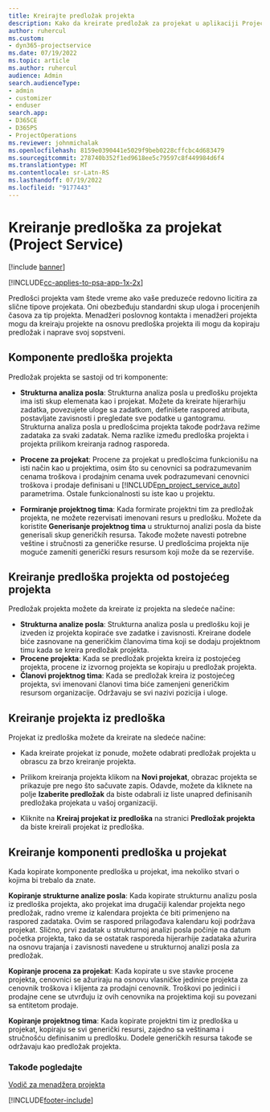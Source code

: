 ```yaml
---
title: Kreirajte predložak projekta
description: Kako da kreirate predložak za projekat u aplikaciji Project Service
author: ruhercul
ms.custom:
- dyn365-projectservice
ms.date: 07/19/2022
ms.topic: article
ms.author: ruhercul
audience: Admin
search.audienceType:
- admin
- customizer
- enduser
search.app:
- D365CE
- D365PS
- ProjectOperations
ms.reviewer: johnmichalak
ms.openlocfilehash: 8159e0390441e5029f9beb0228cffcbc4d683479
ms.sourcegitcommit: 278740b352f1ed9618ee5c79597c8f449984d6f4
ms.translationtype: MT
ms.contentlocale: sr-Latn-RS
ms.lasthandoff: 07/19/2022
ms.locfileid: "9177443"
---
```

# <a name="create-a-project-template-project-service"></a>Kreiranje predloška za projekat (Project Service)

[!include [banner](../includes/psa-now-project-operations.md)]

[!INCLUDE[cc-applies-to-psa-app-1x-2x](../includes/cc-applies-to-psa-app-1x-2x.md)]

Predlošci projekta vam štede vreme ako vaše preduzeće redovno licitira za slične tipove projekata. Oni obezbeđuju standardni skup uloga i procenjenih časova za tip projekta. Menadžeri poslovnog kontakta i menadžeri projekta mogu da kreiraju projekte na osnovu predloška projekta ili mogu da kopiraju predložak i naprave svoj sopstveni.  
  
## <a name="components-of-project-template"></a>Komponente predloška projekta
 Predložak projekta se sastoji od tri komponente:  
  
- **Strukturna analiza posla**: Strukturna analiza posla u predlošku projekta ima isti skup elemenata kao i projekat. Možete da kreirate hijerarhiju zadatka, povezujete uloge sa zadatkom, definišete raspored atributa, postavljate zavisnosti i pregledate sve podatke u gantogramu. Strukturna analiza posla u predlošcima projekta takođe podržava režime zadataka za svaki zadatak. Nema razlike između predloška projekta i projekta prilikom kreiranja radnog rasporeda.  
  
- **Procene za projekat**: Procene za projekat u predlošcima funkcionišu na isti način kao u projektima, osim što su cenovnici sa podrazumevanim cenama troškova i prodajnim cenama uvek podrazumevani cenovnici troškova i prodaje definisani u [!INCLUDE[pn_project_service_auto](../includes/pn-project-service-auto.md)] parametrima. Ostale funkcionalnosti su iste kao u projektu.  
  
- **Formiranje projektnog tima**: Kada formirate projektni tim za predložak projekta, ne možete rezervisati imenovani resurs u predlošku. Možete da koristite **Generisanje projektnog tima** u strukturnoj analizi posla da biste generisali skup generičkih resursa. Takođe možete navesti potrebne veštine i stručnosti za generičke resurse. U predlošcima projekta nije moguće zameniti generički resurs resursom koji može da se rezerviše.  

## <a name="create-a-project-template-from-an-existing-project"></a>Kreiranje predloška projekta od postojećeg projekta
Predložak projekta možete da kreirate iz projekta na sledeće načine:

- **Strukturna analize posla**: Strukturna analiza posla u predlošku koji je izveden iz projekta kopiraće sve zadatke i zavisnosti. Kreirane dodele biće zasnovane na generičkim članovima tima koji se dodaju projektnom timu kada se kreira predložak projekta.
- **Procene projekta**: Kada se predložak projekta kreira iz postojećeg projekta, procene iz izvornog projekta se kopiraju u predložak projekta.
- **Članovi projektnog tima**: Kada se predložak kreira iz postojećeg projekta, svi imenovani članovi tima biće zamenjeni generičkim resursom organizacije. Održavaju se svi nazivi pozicija i uloge.

## <a name="create-a-project-from-a-template"></a>Kreiranje projekta iz predloška  
 Projekat iz predloška možete da kreirate na sledeće načine:  
  
-   Kada kreirate projekat iz ponude, možete odabrati predložak projekta u obrascu za brzo kreiranje projekta.  
  
-   Prilikom kreiranja projekta klikom na **Novi projekat**, obrazac projekta se prikazuje pre nego što sačuvate zapis. Odavde, možete da kliknete na polje **Izaberite predložak** da biste odabrali iz liste unapred definisanih predložaka projekata u vašoj organizaciji.  
  
-   Kliknite na **Kreiraj projekat iz predloška** na stranici **Predložak projekta** da biste kreirali projekat iz predloška.  
  
## <a name="copying-components-of-a-template-to-a-project"></a>Kreiranje komponenti predloška u projekat  
 Kada kopirate komponente predloška u projekat, ima nekoliko stvari o kojima bi trebalo da znate.  
  
 **Kopiranje strukturne analize posla**: Kada kopirate strukturnu analizu posla iz predloška projekta, ako projekat ima drugačiji kalendar projekta nego predložak, radno vreme iz kalendara projekta će biti primenjeno na raspored zadataka. Ovim se raspored prilagođava kalendaru koji podržava projekat. Slično, prvi zadatak u strukturnoj analizi posla počinje na datum početka projekta, tako da se ostatak rasporeda hijerarhije zadataka ažurira na osnovu trajanja i zavisnosti navedene u strukturnoj analizi posla za predložak.  
  
 **Kopiranje procena za projekat**: Kada kopirate u sve stavke procene projekta, cenovnici se ažuriraju na osnovu vlasničke jedinice projekta za cenovnik troškova i klijenta za prodajni cenovnik. Troškovi po jedinici i prodajne cene se utvrđuju iz ovih cenovnika na projektima koji su povezani sa entitetom prodaje.  
  
 **Kopiranje projektnog tima**: Kada kopirate projektni tim iz predloška u projekat, kopiraju se svi generički resursi, zajedno sa veštinama i stručnošću definisanim u predlošku. Dodele generičkih resursa takođe se održavaju kao predložak projekta.  
  
### <a name="see-also"></a>Takođe pogledajte  
 [Vodič za menadžera projekta](../psa/project-manager-guide.md)


[!INCLUDE[footer-include](../includes/footer-banner.md)]
